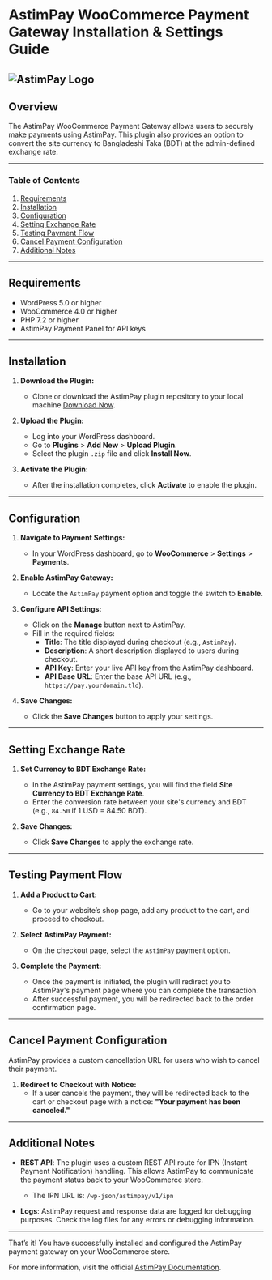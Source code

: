 # AstimPay WooCommerce Payment Gateway Installation & Settings Guide
![AstimPay Logo](https://astimpay.com/assets/images/logo.png)
---

## Overview

The AstimPay WooCommerce Payment Gateway allows users to securely make payments using AstimPay. This plugin also provides an option to convert the site currency to Bangladeshi Taka (BDT) at the admin-defined exchange rate.

---

### Table of Contents

1. [Requirements](#requirements)
2. [Installation](#installation)
3. [Configuration](#configuration)
4. [Setting Exchange Rate](#setting-exchange-rate)
5. [Testing Payment Flow](#testing-payment-flow)
6. [Cancel Payment Configuration](#cancel-payment-configuration)
7. [Additional Notes](#additional-notes)

---

## Requirements

- WordPress 5.0 or higher
- WooCommerce 4.0 or higher
- PHP 7.2 or higher
- AstimPay Payment Panel for API keys

---

## Installation

1. **Download the Plugin:**
   - Clone or download the AstimPay plugin repository to your local machine.[Download Now](https://github.com/AstimPay/Astimpay-Wordpress/releases/download/v1.0.0/AstimPay-v1.0.0.zip).

2. **Upload the Plugin:**
   - Log into your WordPress dashboard.
   - Go to **Plugins** > **Add New** > **Upload Plugin**.
   - Select the plugin `.zip` file and click **Install Now**.

3. **Activate the Plugin:**
   - After the installation completes, click **Activate** to enable the plugin.

---

## Configuration

1. **Navigate to Payment Settings:**
   - In your WordPress dashboard, go to **WooCommerce** > **Settings** > **Payments**.

2. **Enable AstimPay Gateway:**
   - Locate the `AstimPay` payment option and toggle the switch to **Enable**.

3. **Configure API Settings:**
   - Click on the **Manage** button next to AstimPay.
   - Fill in the required fields:
     - **Title**: The title displayed during checkout (e.g., `AstimPay`).
     - **Description**: A short description displayed to users during checkout.
     - **API Key**: Enter your live API key from the AstimPay dashboard.
     - **API Base URL**: Enter the base API URL (e.g., `https://pay.yourdomain.tld`).

4. **Save Changes:**
   - Click the **Save Changes** button to apply your settings.

---

## Setting Exchange Rate

1. **Set Currency to BDT Exchange Rate:**
   - In the AstimPay payment settings, you will find the field **Site Currency to BDT Exchange Rate**.
   - Enter the conversion rate between your site's currency and BDT (e.g., `84.50` if 1 USD = 84.50 BDT).

2. **Save Changes:**
   - Click **Save Changes** to apply the exchange rate.

---

## Testing Payment Flow

1. **Add a Product to Cart:**
   - Go to your website’s shop page, add any product to the cart, and proceed to checkout.

2. **Select AstimPay Payment:**
   - On the checkout page, select the `AstimPay` payment option.

3. **Complete the Payment:**
   - Once the payment is initiated, the plugin will redirect you to AstimPay's payment page where you can complete the transaction.
   - After successful payment, you will be redirected back to the order confirmation page.

---

## Cancel Payment Configuration

AstimPay provides a custom cancellation URL for users who wish to cancel their payment.

1. **Redirect to Checkout with Notice:**
   - If a user cancels the payment, they will be redirected back to the cart or checkout page with a notice: 
     **"Your payment has been canceled."**

---

## Additional Notes

- **REST API**: The plugin uses a custom REST API route for IPN (Instant Payment Notification) handling. This allows AstimPay to communicate the payment status back to your WooCommerce store.
  - The IPN URL is: `/wp-json/astimpay/v1/ipn`
  
- **Logs**: AstimPay request and response data are logged for debugging purposes. Check the log files for any errors or debugging information.

---

That’s it! You have successfully installed and configured the AstimPay payment gateway on your WooCommerce store.

For more information, visit the official [AstimPay Documentation](#).
